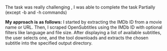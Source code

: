 The task was really challenging , I was able to complete the task Partially (except -b and -h commands)

**My approach is as follows:**
 I started by extracting the IMDb ID from a movie name or URL. Then, I scraped OpenSubtitles using the IMDb ID with optional filters like language and file size. After displaying a list of available subtitles, the user selects one, and the tool downloads and extracts the chosen subtitle into the specified output directory.

